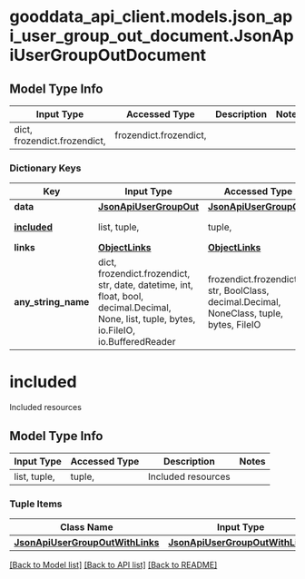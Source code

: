 # gooddata_api_client.models.json_api_user_group_out_document.JsonApiUserGroupOutDocument

## Model Type Info
Input Type | Accessed Type | Description | Notes
------------ | ------------- | ------------- | -------------
dict, frozendict.frozendict,  | frozendict.frozendict,  |  | 

### Dictionary Keys
Key | Input Type | Accessed Type | Description | Notes
------------ | ------------- | ------------- | ------------- | -------------
**data** | [**JsonApiUserGroupOut**](JsonApiUserGroupOut.md) | [**JsonApiUserGroupOut**](JsonApiUserGroupOut.md) |  | 
**[included](#included)** | list, tuple,  | tuple,  | Included resources | [optional] 
**links** | [**ObjectLinks**](ObjectLinks.md) | [**ObjectLinks**](ObjectLinks.md) |  | [optional] 
**any_string_name** | dict, frozendict.frozendict, str, date, datetime, int, float, bool, decimal.Decimal, None, list, tuple, bytes, io.FileIO, io.BufferedReader | frozendict.frozendict, str, BoolClass, decimal.Decimal, NoneClass, tuple, bytes, FileIO | any string name can be used but the value must be the correct type | [optional]

# included

Included resources

## Model Type Info
Input Type | Accessed Type | Description | Notes
------------ | ------------- | ------------- | -------------
list, tuple,  | tuple,  | Included resources | 

### Tuple Items
Class Name | Input Type | Accessed Type | Description | Notes
------------- | ------------- | ------------- | ------------- | -------------
[**JsonApiUserGroupOutWithLinks**](JsonApiUserGroupOutWithLinks.md) | [**JsonApiUserGroupOutWithLinks**](JsonApiUserGroupOutWithLinks.md) | [**JsonApiUserGroupOutWithLinks**](JsonApiUserGroupOutWithLinks.md) |  | 

[[Back to Model list]](../../README.md#documentation-for-models) [[Back to API list]](../../README.md#documentation-for-api-endpoints) [[Back to README]](../../README.md)
